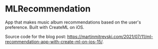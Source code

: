 # MLRecommendation
App that makes music album recommendations based on the user's preference. Built with CreateML on iOS.

Source code for the blog post: https://martinmitrevski.com/2021/07/11/ml-recommendation-app-with-create-ml-on-ios-15/.
